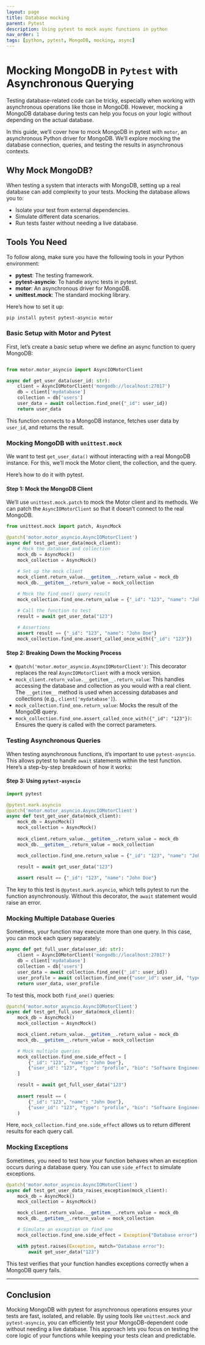```yaml
---
layout: page
title: Database mocking
parent: Pytest
description: Using pytest to mock async functions in python
nav_order: 1
tags: [python, pytest, MongoDB, mocking, async]
---
```


# Mocking MongoDB in `Pytest` with Asynchronous Querying

Testing database-related code can be tricky, especially when working with asynchronous operations like those in MongoDB. However, mocking a MongoDB database during tests can help you focus on your logic without depending on the actual database.

In this guide, we’ll cover how to mock MongoDB in pytest with `motor`, an asynchronous Python driver for MongoDB. We’ll explore mocking the database connection, queries, and testing the results in asynchronous contexts.

## Why Mock MongoDB?

When testing a system that interacts with MongoDB, setting up a real database can add complexity to your tests. Mocking the database allows you to:

- Isolate your test from external dependencies.
- Simulate different data scenarios.
- Run tests faster without needing a live database.

## Tools You Need

To follow along, make sure you have the following tools in your Python environment:

- **pytest**: The testing framework.
- **pytest-asyncio**: To handle async tests in pytest.
- **motor**: An asynchronous driver for MongoDB.
- **unittest.mock**: The standard mocking library.

Here’s how to set it up:

```bash
pip install pytest pytest-asyncio motor
```

### Basic Setup with Motor and Pytest

First, let’s create a basic setup where we define an async function to query MongoDB:


```python

from motor.motor_asyncio import AsyncIOMotorClient

async def get_user_data(user_id: str):
    client = AsyncIOMotorClient('mongodb://localhost:27017')
    db = client['mydatabase']
    collection = db['users']
    user_data = await collection.find_one({"_id": user_id})
    return user_data
```

This function connects to a MongoDB instance, fetches user data by `user_id`, and returns the result.

### Mocking MongoDB with `unittest.mock`

We want to test `get_user_data()` without interacting with a real MongoDB instance. For this, we’ll mock the Motor client, the collection, and the query.

Here’s how to do it with pytest.

#### Step 1: Mock the MongoDB Client

We’ll use `unittest.mock.patch` to mock the Motor client and its methods. We can patch the `AsyncIOMotorClient` so that it doesn’t connect to the real MongoDB.


```python
from unittest.mock import patch, AsyncMock

@patch('motor.motor_asyncio.AsyncIOMotorClient')
async def test_get_user_data(mock_client):
    # Mock the database and collection
    mock_db = AsyncMock()
    mock_collection = AsyncMock()
    
    # Set up the mock client
    mock_client.return_value.__getitem__.return_value = mock_db
    mock_db.__getitem__.return_value = mock_collection

    # Mock the find_one() query result
    mock_collection.find_one.return_value = {"_id": "123", "name": "John Doe"}

    # Call the function to test
    result = await get_user_data("123")
    
    # Assertions
    assert result == {"_id": "123", "name": "John Doe"}
    mock_collection.find_one.assert_called_once_with({"_id": "123"})

```

#### Step 2: Breaking Down the Mocking Process

- `@patch('motor.motor_asyncio.AsyncIOMotorClient')`: This decorator replaces the real `AsyncIOMotorClient` with a mock version.
- `mock_client.return_value.__getitem__.return_value`: This handles accessing the database and collection as you would with a real client. The `__getitem__` method is used when accessing databases and collections (e.g., `client['mydatabase']`).
- `mock_collection.find_one.return_value`: Mocks the result of the MongoDB query.
- `mock_collection.find_one.assert_called_once_with({"_id": "123"})`: Ensures the query is called with the correct parameters.

### Testing Asynchronous Queries

When testing asynchronous functions, it’s important to use `pytest-asyncio`. This allows pytest to handle `await` statements within the test function. Here’s a step-by-step breakdown of how it works:

#### Step 3: Using `pytest-asyncio`


```python
import pytest

@pytest.mark.asyncio
@patch('motor.motor_asyncio.AsyncIOMotorClient')
async def test_get_user_data(mock_client):
    mock_db = AsyncMock()
    mock_collection = AsyncMock()
    
    mock_client.return_value.__getitem__.return_value = mock_db
    mock_db.__getitem__.return_value = mock_collection

    mock_collection.find_one.return_value = {"_id": "123", "name": "John Doe"}

    result = await get_user_data("123")
    
    assert result == {"_id": "123", "name": "John Doe"}

```

The key to this test is `@pytest.mark.asyncio`, which tells pytest to run the function asynchronously. Without this decorator, the `await` statement would raise an error.

### Mocking Multiple Database Queries

Sometimes, your function may execute more than one query. In this case, you can mock each query separately:

```python
async def get_full_user_data(user_id: str):
    client = AsyncIOMotorClient('mongodb://localhost:27017')
    db = client['mydatabase']
    collection = db['users']
    user_data = await collection.find_one({"_id": user_id})
    user_profile = await collection.find_one({"user_id": user_id, "type": "profile"})
    return user_data, user_profile
```

To test this, mock both `find_one()` queries:

```python
@patch('motor.motor_asyncio.AsyncIOMotorClient')
async def test_get_full_user_data(mock_client):
    mock_db = AsyncMock()
    mock_collection = AsyncMock()

    mock_client.return_value.__getitem__.return_value = mock_db
    mock_db.__getitem__.return_value = mock_collection

    # Mock multiple queries
    mock_collection.find_one.side_effect = [
        {"_id": "123", "name": "John Doe"},
        {"user_id": "123", "type": "profile", "bio": "Software Engineer"}
    ]

    result = await get_full_user_data("123")
    
    assert result == (
        {"_id": "123", "name": "John Doe"},
        {"user_id": "123", "type": "profile", "bio": "Software Engineer"}
    )

```

Here, `mock_collection.find_one.side_effect` allows us to return different results for each query call.

### Mocking Exceptions

Sometimes, you need to test how your function behaves when an exception occurs during a database query. You can use `side_effect` to simulate exceptions.

```python
@patch('motor.motor_asyncio.AsyncIOMotorClient')
async def test_get_user_data_raises_exception(mock_client):
    mock_db = AsyncMock()
    mock_collection = AsyncMock()

    mock_client.return_value.__getitem__.return_value = mock_db
    mock_db.__getitem__.return_value = mock_collection

    # Simulate an exception on find_one
    mock_collection.find_one.side_effect = Exception("Database error")

    with pytest.raises(Exception, match="Database error"):
        await get_user_data("123")
```

This test verifies that your function handles exceptions correctly when a MongoDB query fails.

---

## Conclusion

Mocking MongoDB with pytest for asynchronous operations ensures your tests are fast, isolated, and reliable. By using tools like `unittest.mock` and `pytest-asyncio`, you can efficiently test your MongoDB-dependent code without needing a live database. This approach lets you focus on testing the core logic of your functions while keeping your tests clean and predictable.